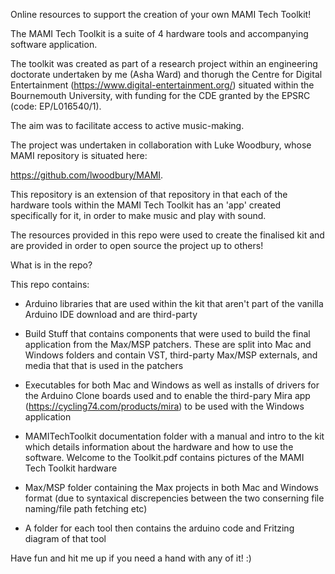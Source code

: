 Online resources to support the creation of your own MAMI Tech Toolkit!

The MAMI Tech Toolkit is a suite of 4 hardware tools and accompanying software application.

The toolkit was created as part of a research project within an engineering doctorate undertaken by me (Asha Ward) 
and thorugh the Centre for Digital Entertainment (https://www.digital-entertainment.org/) situated within the 
Bournemouth University, with funding for  the  CDE  granted  by  the  EPSRC  (code: EP/L016540/1). 

The aim was to facilitate access to active music-making. 

The project was undertaken in collaboration with Luke Woodbury, whose MAMI repository is situated here: 

https://github.com/lwoodbury/MAMI. 

This repository is an extension of that repository in that each of the hardware tools within the MAMI Tech Toolkit
has an 'app' created specifically for it, in order to make music and play with sound.

The resources provided in this repo were used to create the finalised kit and are provided in order 
to open source the project up to others!

What is in the repo?

This repo contains:

* Arduino libraries that are used within the kit that aren't part of the vanilla Arduino IDE download and 
  are third-party
  
* Build Stuff that contains components that were used to build the final application from the Max/MSP patchers.
  These are split into Mac and Windows folders and contain VST, third-party Max/MSP externals, and media that
  that is used in the patchers  
  
* Executables for both Mac and Windows as well as installs of drivers for the Arduino Clone boards used and to
  enable the third-pary Mira app (https://cycling74.com/products/mira) to be used with the Windows application
  
* MAMITechToolkit documentation folder with a manual and intro to the kit which details information about the 
  hardware and how to use the software. Welcome to the Toolkit.pdf contains pictures of the MAMI Tech Toolkit 
  hardware
  
* Max/MSP folder containing the Max projects in both Mac and Windows format (due to syntaxical 
  discrepencies between the two conserning file naming/file path fetching etc)
  
* A folder for each tool then contains the arduino code and Fritzing diagram of that tool

Have fun and hit me up if you need a hand with any of it! :)
